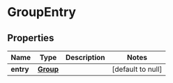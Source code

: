 # GroupEntry

## Properties
Name | Type | Description | Notes
------------ | ------------- | ------------- | -------------
**entry** | [**Group**](Group.md) |  | [default to null]



